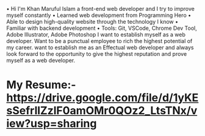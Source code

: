 •	Hi I'm Khan Maruful Islam a front-end web developer and I try to improve myself constantly
•	Learned web development from Programming Hero
•	Able to design high-quality website through the technology I know
•	Familiar with backend development 
•	Tools: Git, VSCode, Chrome Dev Tool, Adobe Illustrator, Adobe Photoshop 
I want to establish myself as a web developer. Want to be a punctual employee to rich the highest potential of my career. 
want to establish me as an Effectual web developer and always look forward to the opportunity to give the highest reputation
and prove myself as a web developer.
# My Resume:- https://drive.google.com/file/d/1yKEsSefrllZzlF0amOMr0QOz2_LtsTNx/view?usp=sharing
